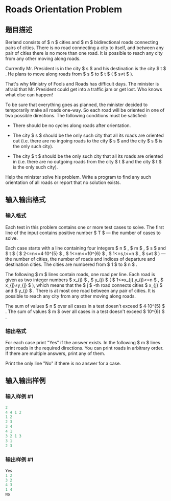 # Roads Orientation Problem

## 题目描述

Berland consists of $ n $ cities and $ m $ bidirectional roads connecting pairs of cities. There is no road connecting a city to itself, and between any pair of cities there is no more than one road. It is possible to reach any city from any other moving along roads.

Currently Mr. President is in the city $ s $ and his destination is the city $ t $ . He plans to move along roads from $ s $ to $ t $ ( $ s≠t $ ).

That's why Ministry of Fools and Roads has difficult days. The minister is afraid that Mr. President could get into a traffic jam or get lost. Who knows what else can happen!

To be sure that everything goes as planned, the minister decided to temporarily make all roads one-way. So each road will be oriented in one of two possible directions. The following conditions must be satisfied:

- There should be no cycles along roads after orientation.

- The city $ s $ should be the only such city that all its roads are oriented out (i.e. there are no ingoing roads to the city $ s $ and the city $ s $ is the only such city).

- The city $ t $ should be the only such city that all its roads are oriented in (i.e. there are no outgoing roads from the city $ t $ and the city $ t $ is the only such city).

Help the minister solve his problem. Write a program to find any such orientation of all roads or report that no solution exists.

## 输入输出格式

### 输入格式

Each test in this problem contains one or more test cases to solve. The first line of the input contains positive number $ T $ — the number of cases to solve.

Each case starts with a line containing four integers $ n $ , $ m $ , $ s $ and $ t $ ( $ 2<=n<=4·10^{5} $ , $ 1<=m<=10^{6} $ , $ 1<=s,t<=n $ , $ s≠t $ ) — the number of cities, the number of roads and indices of departure and destination cities. The cities are numbered from $ 1 $ to $ n $ .

The following $ m $ lines contain roads, one road per line. Each road is given as two integer numbers $ x_{j} $ , $ y_{j} $ ( $ 1<=x_{j},y_{j}<=n $ , $ x_{j}≠y_{j} $ ), which means that the $ j $ -th road connects cities $ x_{j} $ and $ y_{j} $ . There is at most one road between any pair of cities. It is possible to reach any city from any other moving along roads.

The sum of values $ n $ over all cases in a test doesn't exceed $ 4·10^{5} $ . The sum of values $ m $ over all cases in a test doesn't exceed $ 10^{6} $ .

### 输出格式

For each case print "Yes" if the answer exists. In the following $ m $ lines print roads in the required directions. You can print roads in arbitrary order. If there are multiple answers, print any of them.

Print the only line "No" if there is no answer for a case.

## 输入输出样例

### 输入样例 #1

```cpp
2
4 4 1 2
1 2
2 3
3 4
4 1
3 2 1 3
3 1
2 3

```
### 输出样例 #1

```cpp
Yes
1 2
3 2
4 3
1 4
No

```
